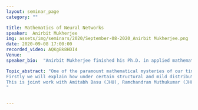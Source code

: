 ```yaml
---
layout: seminar_page
category: ""

title: Mathematics of Neural Networks
speaker:  Anirbit Mukherjee
img: assets/img/seminars/2020/September-08-2020_Anirbit Mukherjee.png
date: 2020-09-08 17:00:00 
recorded_video: AQKgBk8HDI4
Venue: 
speaker_bio:  "Anirbit Mukherjee finished his Ph.D. in applied mathematics at the Johns Hopkins University advised by Prof. Amitabh Basu. He is soon starting a post-doc at Wharton (UPenn), Statistics with Prof. Weijie Su. He specializes in deep-learning theory and has been awarded 2 fellowships from JHU for this research – the Walter L. Robb Fellowship and the inaugural Mathematical Institute for Data Science Fellowship. Earlier, he was a researcher in Quantum Field Theory, while doing his undergrad in physics at the Chennai Mathematical Institute (CMI) and masters in theoretical physics at the Tata Institute of Fundamental research (TIFR)."

Topic_abstract: "One of the paramount mathematical mysteries of our times is to be able to explain the phenomenon of deep-learning i.e training neural nets. Neural nets can be made to paint while imitating classical art styles or play chess better than any machine or human ever and they seem to be the closest we have ever come to achieving “artificial intelligence”. But trying to reason about these successes quickly lands us into a plethora of extremely challenging mathematical questions – typically about discrete stochastic processes. Some of these questions remain unsolved for even the smallest neural nets! In this talk we will give a brief introduction to neural nets and describe two of the most recent themes of our work in this direction.
Firstly we will explain how under certain structural and mild distributional conditions our iterative algorithms like “Neuro-Tron”, which do not use a gradient oracle can often be proven to train nets using as much time/sample complexity as expected from gradient based methods but in regimes where usual algorithms like (S)GD remain unproven. Our theorems include the particularly challenging regime of non-realizable data. Next we will briefly look at our first-of-its-kind results about sufficient conditions for fast convergence of standard deep-learning algorithms like RMSProp, which use the history of gradients to decide the next step. In the second half of the talk, we will focus on the recent rise of the PAC-Bayesian technology in being able to explain the low risk of certain over-parameterized nets on standardized tests. We will present our recent results in this domain which empirically supersede some of the existing theoretical benchmarks in this field and this we achieve via our new proofs about the key property of noise resilience of nets.
This is joint work with Amitabh Basu (JHU), Ramchandran Muthukumar (JHU), Jiayao Zhang (UPenn), Dan Roy (UToronto, Vector Institute), Pushpendre Rastogi (JHU, Amazon), Soham De (DeepMind, Google), Enayat Ullah (JHU), Jun Yang (UToronto, Vector Institute) and Anup Rao (Adobe).
"


---
```


